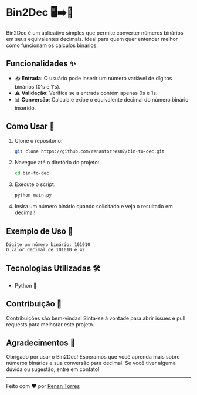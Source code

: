 # Bin2Dec 🖥️➡️🔢

Bin2Dec é um aplicativo simples que permite converter números binários em seus equivalentes decimais. Ideal para quem quer entender melhor como funcionam os cálculos binários.

## Funcionalidades ✨

- 📥 **Entrada**: O usuário pode inserir um número variável de dígitos binários (0's e 1's).
- ⚠️ **Validação**: Verifica se a entrada contém apenas 0s e 1s.
- 📊 **Conversão**: Calcula e exibe o equivalente decimal do número binário inserido.

## Como Usar 🚀

1. Clone o repositório:
    ```bash
    git clone https://github.com/renantorres07/bin-to-dec.git
    ```

2. Navegue até o diretório do projeto:
    ```bash
    cd bin-to-dec
    ```

3. Execute o script:
    ```bash
    python main.py
    ```

4. Insira um número binário quando solicitado e veja o resultado em decimal!

## Exemplo de Uso 📖

```shell
Digite um número binário: 101010
O valor decimal de 101010 é 42
```

## Tecnologias Utilizadas 🛠️

- Python 🐍

## Contribuição 🤝

Contribuições são bem-vindas! Sinta-se à vontade para abrir issues e pull requests para melhorar este projeto.

## Agradecimentos 🙏

Obrigado por usar o Bin2Dec! Esperamos que você aprenda mais sobre números binários e sua conversão para decimal. Se você tiver alguma dúvida ou sugestão, entre em contato!

---

Feito com ❤️ por [Renan Torres](https://github.com/renantorres07)
